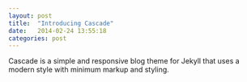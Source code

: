 ```yaml
---
layout: post
title:  "Introducing Cascade"
date:   2014-02-24 13:55:18
categories: post
---
```


Cascade is a simple and responsive blog theme for Jekyll that uses a modern style with minimum markup and styling. 
